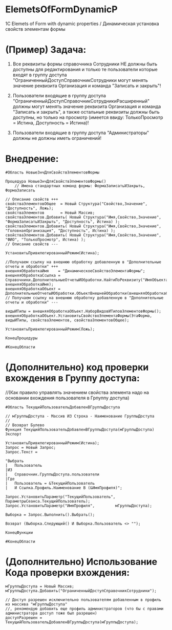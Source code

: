 # ElemetsOfFormDynamicP
1С Elemets of Form with dynamic properties / Динамическая установка свойств элементам формы

# (Пример) Задача: 
1. Все реквизиты формы справочника Сотрудники НЕ должны быть доступны для редактирования
и только те пользователи которые входят в группу доступа "ОграниченныйДоступСправочникСотрудники
могут менять значение реквизита Организация и команда "Записать и закрыть"!

2. Пользователи входящие в группу доступа "ОграниченныйДоступСправочникСотрудникиРасширенный" должны
могут менять значение реквизита Организация и команда "Записать и закрыть", а также остальные реквизиты должны быть
доступны, но только на просмотр (имеется ввиду: ТолькоПросмотр = Истина, Доступность = Истина)!

3. Пользователи входящие в группу доступа "Администраторы" должны не должны иметь ограничений!

# Внедрение:

	#Область НовыеЗнчДляСвойствЭлементовФормы

	Процедура НовыеЗнчДляСвойствЭлементовФормы()
    	// Имена стандартных команд формы: ФормаЗаписатьИЗакрыть, ФормаЗаписать

	// Описание свойств +++
	свойстваЭлементовОбщее	= Новый Структура("Свойство,Значение", "Доступность", Ложь);
	свойстваЭлементов 		= Новый Массив;	
	свойстваЭлементов.Добавить(	Новый Структура("Имя,Свойство,Значение", "ФормаЗаписатьИЗакрыть", "Доступность", Истина) );
	свойстваЭлементов.Добавить(	Новый Структура("Имя,Свойство,Значение", "ГоловнаяОрганизация", "Доступность", Истина) );
	свойстваЭлементов.Добавить(	Новый Структура("Имя,Свойство,Значение", "ФИО", "ТолькоПросмотр", Истина) );
	// Описание свойств ---

	УстановитьПривилегированныйРежим(Истина);
	
	//Получаем ссылку на внешнюю обработку добавленную в "Дополнительные отчеты и обработки" +++
	внешняяОбработкаИмя    = "ДинамическоеСвойствоЭлементаФормы";
	внешняяОбработкаСсылка = Справочники.ДополнительныеОтчетыИОбработки.НайтиПоРеквизиту("ИмяОбъекта", внешняяОбработкаИмя);
	внешняяОбработкаОбъект = ДополнительныеОтчетыИОбработки.ОбъектВнешнейОбработки(внешняяОбработкаСсылка);
	// Получаем ссылку на внешнюю обработку добавленную в "Дополнительные отчеты и обработки" ---
	
	видыИТипы = внешняяОбработкаОбъект.НаборВидовИТиповЭлементовФормы();
	внешняяОбработкаОбъект.УстановитьСвойствоЭлементаФормы(ЭтаФорма, видыИТипы, свойстваЭлементов, свойстваЭлементовОбщее);
	
	УстановитьПривилегированныйРежим(Ложь);
	
	КонецПроцедуры

	#КонецОбласти

# (Дополнительно) код проверки вхождения в Группу доступа:
//(Как правило управлять значением свойства элемента надо на основании вхождения пользователя в Грпуппу доступа)

	#Область ТекущийПользовательДобавленВГруппыДоступа

	// мГруппыДоступа - Массив ИЗ Строка - Наименование ГруппыДоступа
	//
	// Возврат Булево
	Функция ТекущийПользовательДобавленВГруппыДоступа(мГруппыДоступа) Экспорт

	УстановитьПривилегированныйРежим(Истина);
	Запрос = Новый Запрос;
	Запрос.Текст = 
	
	"Выбрать 
	|	Пользователь 
	|ИЗ 
	|	Справочник.ГруппыДоступа.пользователи
	|Где
	|	Пользователь = &ТекущийПользователь
	|	И Ссылка.Профиль.Наименование В (&ИмяПрофиля)";
	
	Запрос.УстановитьПараметр("ТекущийПользователь",	ПараметрыСеанса.ТекущийПользователь);
	Запрос.УстановитьПараметр("ИмяПрофиля", 		мГруппыДоступа);
	
	Выборка = Запрос.Выполнить().Выбрать();
	
	Возврат (Выборка.Следующий() И Выборка.Пользователь <> "");
		
	КонецФункции

	#КонецОбласти


# (Дополнительно) Использование Кода проверки вхождения:

	мГруппыДоступа = Новый Массив;
	мГруппыДоступа.Добавить("ОграниченныйДоступСправочникСотрудники");
	
	// Доступ разрешен исключительно пользователям добавленным в профиль из массива "мГруппыДоступа"
	//, рекомендую добавить еще профиль администраторов (что бы с правами администратора доступ тоже был разрешен)
	доступРазрешен = ТекущийПользовательДобавленВГруппыДоступа(мГруппыДоступа);

